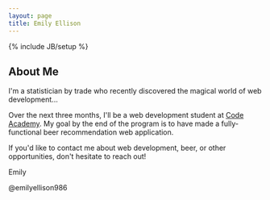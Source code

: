 ```yaml
---
layout: page
title: Emily Ellison
---
```

{% include JB/setup %}

## About Me


I'm a statistician by trade who recently discovered the magical world of web development...

Over the next three months, I'll be a web development student at [Code Academy](http://codeacademy.org/).  My goal by the end of the program is to have made a fully-functional beer recommendation web application.

If you'd like to contact me about web development, beer, or other opportunities, don't hesitate to reach out!

Emily

@emilyellison986


